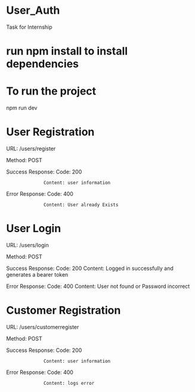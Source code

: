 # User_Auth
Task for Internship

# run npm install to install dependencies

# To run the project

npm run dev

# User Registration

URL: /users/register

Method: POST

Success Response: Code: 200

                  Content: user information
                  
 Error Response: Code: 400
 
                  Content: User already Exists   
                  
# User Login

URL: /users/login

Method: POST

Success Response: Code: 200
                  Content: Logged in successfully and generates a bearer token
                  
Error Response: Code: 400
                  Content: User not found or Password incorrect
                  
 
 # Customer Registration

URL: /users/customerregister

Method: POST

Success Response: Code: 200

                  Content: user information
                  
 Error Response: Code: 400
 
                  Content: logs error 

